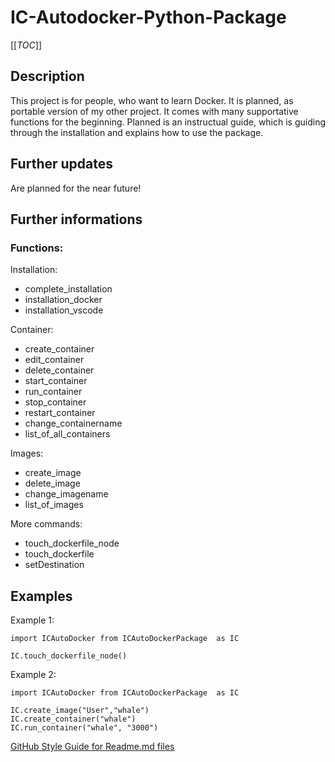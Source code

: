 # IC-Autodocker-Python-Package

[[_TOC_]]

## Description
This project is for people, who want to learn Docker. It is planned, as portable version of my other project. It comes with many supportative functions for the beginning. Planned is an instructual guide, which is guiding through the installation and explains how to use the package.

## Further updates
Are planned for the near future!

## Further informations
### Functions:
Installation:
- complete_installation
- installation_docker
- installation_vscode

Container:
- create_container
- edit_container
- delete_container
- start_container
- run_container
- stop_container
- restart_container
- change_containername
- list_of_all_containers

Images:
- create_image
- delete_image
- change_imagename
- list_of_images

More commands:
- touch_dockerfile_node
- touch_dockerfile
- setDestination

## Examples
Example 1:
```
import ICAutoDocker from ICAutoDockerPackage  as IC

IC.touch_dockerfile_node()

```
Example 2:
```
import ICAutoDocker from ICAutoDockerPackage  as IC

IC.create_image("User","whale")
IC.create_container("whale")
IC.run_container("whale", "3000")
```

[GitHub Style Guide for Readme.md files](https://docs.github.com/de/get-started/writing-on-github/getting-started-with-writing-and-formatting-on-github/basic-writing-and-formatting-syntax#headings)
